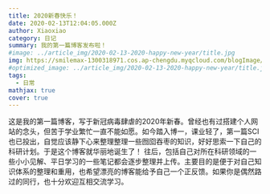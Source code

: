 ```yaml
---
title: 2020新春快乐！
date: 2020-02-13T12:04:05.000Z
author: Xiaoxiao
category: 日记
summary: 我的第一篇博客发布啦！
#image: ../article_img/2020-02-13-2020-happy-new-year/title.jpg
img: https://smilemax-1300318971.cos.ap-chengdu.myqcloud.com/blogImage/title.jpg
#optimized_image: ../article_img/2020-02-13-2020-happy-new-year/title.jpg
tags:
  - 日常
mathjax: true
cover: true
---
```

这是我的第一篇博客，写于新冠病毒肆虐的2020年新春。曾经也有过搭建个人网站的念头，但苦于学业繁忙一直不能如愿。如今踏入博一，课业轻了，第一篇SCI也已投出，自觉应该静下心来整理整理一些囫囵吞枣的知识，好好思索一下自己的科研计划。于是这个博客就华丽地诞生了！
往后，包括自己对所在科研领域的一些小小见解、平日学习的一些笔记都会逐步整理并上传。主要目的是便于对自己知识体系的整理和重用，也希望漂亮的博客能给予自己一个正反馈。如果你是偶然路过的同行，也十分欢迎互相交流学习。
